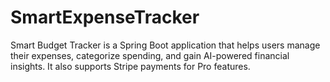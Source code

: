 # SmartExpenseTracker
Smart Budget Tracker is a Spring Boot application that helps users manage their expenses, categorize spending, and gain AI-powered financial insights. It also supports Stripe payments for Pro features.
